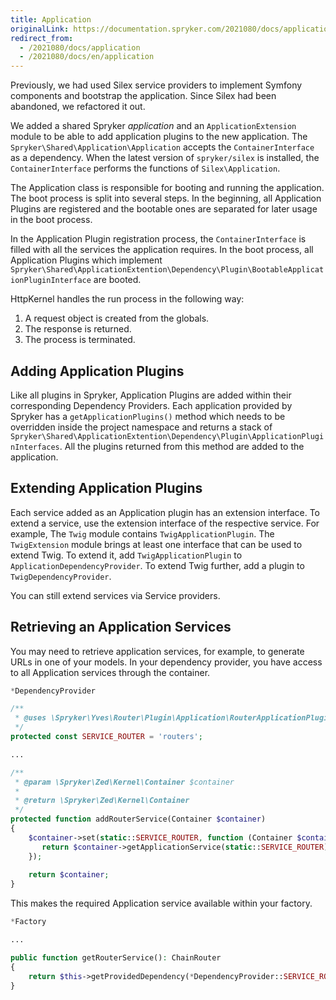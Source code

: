 ```yaml
---
title: Application
originalLink: https://documentation.spryker.com/2021080/docs/application
redirect_from:
  - /2021080/docs/application
  - /2021080/docs/en/application
---
```


Previously, we had used Silex service providers to implement Symfony components and bootstrap the application. Since Silex had been abandoned, we refactored it out. 

We added a shared Spryker *application* and an `ApplicationExtension` module to be able to add application plugins to the new application. The `Spryker\Shared\Application\Application` accepts the `ContainerInterface` as a dependency. When the latest version of `spryker/silex` is installed, the `ContainerInterface` performs the functions of `Silex\Application`.

The Application class is responsible for booting and running the application. The boot process is split into several steps. In the beginning, all Application Plugins are registered and the bootable ones are separated for later usage in the boot process.

In the Application Plugin registration process, the `ContainerInterface` is filled with all the services the application requires. In the boot process, all Application Plugins which implement `Spryker\Shared\ApplicationExtention\Dependency\Plugin\BootableApplicationPluginInterface` are booted.

HttpKernel handles the run process in the following way:

1. A request object is created from the globals.
2. The response is returned.
3. The process is terminated.

## Adding Application Plugins
Like all plugins in Spryker,  Application Plugins are added within their corresponding Dependency Providers. Each application provided by Spryker has a `getApplicationPlugins()` method which needs to be overridden inside the project namespace and returns a stack of `Spryker\Shared\ApplicationExtention\Dependency\Plugin\ApplicationPluginInterfaces`. All the plugins returned from this method are added to the application.

## Extending Application Plugins

Each service added as an Application plugin has an extension interface. To extend a service, use the extension interface of the respective service. For example, The `Twig` module contains `TwigApplicationPlugin`. The `TwigExtension` module brings at least one interface that can be used to extend Twig. To extend it, add `TwigApplicationPlugin` to `ApplicationDependencyProvider`. To extend Twig further, add a plugin to `TwigDependencyProvider`.

You can still extend services via Service providers. 

## Retrieving an Application Services
You may need to retrieve application services, for example, to generate URLs in one of your models. In your dependency provider, you have access to all Application services through the container.

```php
*DependencyProvider

/**
 * @uses \Spryker\Yves\Router\Plugin\Application\RouterApplicationPlugin::SERVICE_ROUTER
 */
protected const SERVICE_ROUTER = 'routers';

...

/**
 * @param \Spryker\Zed\Kernel\Container $container
 *
 * @return \Spryker\Zed\Kernel\Container
 */
protected function addRouterService(Container $container)
{
    $container->set(static::SERVICE_ROUTER, function (Container $container) {
       return $container->getApplicationService(static::SERVICE_ROUTER);
    });
     
    return $container;
}
```

This makes the required Application service available within your factory.

```php
*Factory

...

public function getRouterService(): ChainRouter
{
    return $this->getProvidedDependency(*DependencyProvider::SERVICE_ROUTER);
}
```
